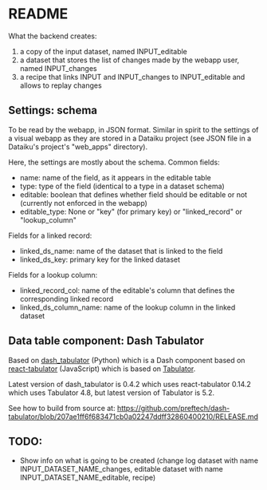 # README

What the backend creates:

1. a copy of the input dataset, named INPUT_editable
2. a dataset that stores the list of changes made by the webapp user, named INPUT_changes
3. a recipe that links INPUT and INPUT_changes to INPUT_editable and allows to replay changes

## Settings: schema

To be read by the webapp, in JSON format. Similar in spirit to the settings of a visual webapp as they are stored in a Dataiku project (see JSON file in a Dataiku's project's "web_apps" directory).

Here, the settings are mostly about the schema. Common fields:

* name: name of the field, as it appears in the editable table
* type: type of the field (identical to a type in a dataset schema)
* editable: boolean that defines whether field should be editable or not (currently not enforced in the webapp)
* editable_type: None or "key" (for primary key) or "linked_record" or "lookup_column"

Fields for a linked record:

* linked_ds_name: name of the dataset that is linked to the field
* linked_ds_key: primary key for the linked dataset

Fields for a lookup column:

* linked_record_col: name of the editable's column that defines the corresponding linked record
* linked_ds_column_name: name of the lookup column in the linked dataset

## Data table component: Dash Tabulator

Based on [dash_tabulator](https://github.com/preftech/dash-tabulator) (Python) which is a Dash component based on [react-tabulator](https://github.com/ngduc/react-tabulator) (JavaScript) which is based on [Tabulator](http://tabulator.info).

Latest version of dash_tabulator is 0.4.2 which uses react-tabulator 0.14.2 which uses Tabulator 4.8, but latest version of Tabulator is 5.2.

See how to build from source at:
https://github.com/preftech/dash-tabulator/blob/207ae1ff6f683471cb0a02247ddff32860400210/RELEASE.md

## TODO:

* Show info on what is going to be created (change log dataset with name INPUT_DATASET_NAME_changes, editable dataset with name INPUT_DATASET_NAME_editable, recipe)
